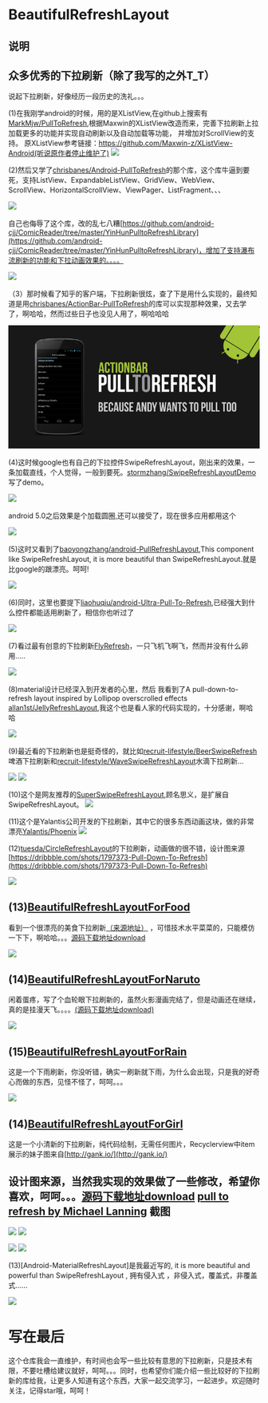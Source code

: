  BeautifulRefreshLayout
=============================================================================================================================

说明
-----------------------------------------------------------------------------------------------------------------------------










众多优秀的下拉刷新（除了我写的之外T_T）
-----------------------------------------------------------------------------------------------------------------------------
说起下拉刷新，好像经历一段历史的洗礼。。。

(1)在我刚学android的时候，用的是XListView,在github上搜索有[MarkMjw/PullToRefresh](https://github.com/MarkMjw/PullToRefresh),根据Maxwin的XListView改造而来，完善下拉刷新上拉加载更多的功能并实现自动刷新以及自动加载等功能， 并增加对ScrollView的支持。 原XListView参考链接：https://github.com/Maxwin-z/XListView-Android(听说原作者停止维护了)
![](https://camo.githubusercontent.com/d5987bf40a04dc9894fb0ea814515088b8afd7d6/68747470733a2f2f7261772e6769746875622e636f6d2f4d61726b4d6a772f50756c6c546f526566726573682f6d61737465722f53637265656e73686f74732f312e706e67)

(2)然后又学了[chrisbanes/Android-PullToRefresh](https://github.com/chrisbanes/Android-PullToRefresh)的那个库，这个库牛逼到要死，支持ListView、ExpandableListView、GridView、WebView、ScrollView、HorizontalScrollView、ViewPager、ListFragment、、、

![](https://github.com/chrisbanes/Android-PullToRefresh/raw/master/header_graphic.png)

自己也侮辱了这个库，改的乱七八糟[https://github.com/android-cjj/ComicReader/tree/master/YinHunPulltoRefreshLibrary](https://github.com/android-cjj/ComicReader/tree/master/YinHunPulltoRefreshLibrary)，增加了支持瀑布流刷新的功能和下拉动画效果的。。。。

![](https://camo.githubusercontent.com/1b016544f28f6abe5775f9b8fdde4ece8c874263/687474703a2f2f7777772e61706b6275732e636f6d2f646174612f6174746163686d656e742f666f72756d2f3230313530342f31342f3039313630366570766f63636e6e38376f67387a38742e706e67)

（3）那时候看了知乎的客户端，下拉刷新很炫，查了下是用什么实现的，最终知道是用[chrisbanes/ActionBar-PullToRefresh](https://github.com/chrisbanes/ActionBar-PullToRefresh)的库可以实现那种效果，又去学了，啊哈哈，然而过些日子也没见人用了，啊哈哈哈

![](https://github.com/chrisbanes/ActionBar-PullToRefresh/raw/master/header.png)

(4)这时候google也有自己的下拉控件SwipeRefreshLayout，刚出来的效果，一条加载直线，个人觉得，一般到要死。[stormzhang/SwipeRefreshLayoutDemo](https://github.com/stormzhang/SwipeRefreshLayoutDemo)写了demo。

![](https://camo.githubusercontent.com/9c0181efd67b9b7f080a1526311eba64485539c2/687474703a2f2f73746f726d7a68616e672e6769746875622e696f2f696d6167652f5377697065526566726573684c61796f75742e676966)

android 5.0之后效果是个加载圆圈,还可以接受了，现在很多应用都用这个

![](https://camo.githubusercontent.com/736dc88d160cc23793bc8193bbbe7b9009d5501e/687474703a2f2f7777332e73696e61696d672e636e2f626d6964646c652f3564343330393737677731656c6b357237736b73756732306234306a726232392e676966)

(5)这时又看到了[baoyongzhang/android-PullRefreshLayout](https://github.com/baoyongzhang/android-PullRefreshLayout),This component like SwipeRefreshLayout, it is more beautiful than SwipeRefreshLayout.就是比google的跟漂亮。呵呵!

![](https://raw.githubusercontent.com/baoyongzhang/android-PullRefreshLayout/master/demo.gif)

(6)同时，这里也要提下[liaohuqiu/android-Ultra-Pull-To-Refresh](https://github.com/liaohuqiu/android-Ultra-Pull-To-Refresh),已经强大到什么控件都能适用刷新了，相信你也听过了

![](https://camo.githubusercontent.com/88cdf877aa0a1fb19506ecf3404447eba59e68cc/687474703a2f2f737261696e2d6769746875622e71696e6975646e2e636f6d2f756c7472612d7074722f6175746f2d726566726573682e676966)

(7)看过最有创意的下拉刷新[FlyRefresh](https://github.com/race604/FlyRefresh)，一只飞机飞啊飞，然而并没有什么卵用.....

![](https://github.com/race604/FlyRefresh/blob/master/images/flyrefresh.gif)

(8)material设计已经深入到开发者的心里，然后 我看到了A pull-down-to-refresh layout inspired by Lollipop overscrolled effects
[allan1st/JellyRefreshLayout](https://github.com/allan1st/JellyRefreshLayout),我这个也是看人家的代码实现的，十分感谢，啊哈哈

![](https://github.com/allan1st/JellyRefreshLayout/blob/master/images/preview.gif)

(9)最近看的下拉刷新也是挺奇怪的，就比如[recruit-lifestyle/BeerSwipeRefresh](https://github.com/recruit-lifestyle/BeerSwipeRefresh)啤酒下拉刷新和[recruit-lifestyle/WaveSwipeRefreshLayout](https://github.com/recruit-lifestyle/WaveSwipeRefreshLayout)水滴下拉刷新...

![](https://github.com/recruit-lifestyle/BeerSwipeRefresh/blob/master/sc/animation_beer.gif)
![](https://github.com/recruit-lifestyle/WaveSwipeRefreshLayout/blob/master/sc/animation.gif)

(10)这个是网友推荐的[SuperSwipeRefreshLayout](https://github.com/nuptboyzhb/SuperSwipeRefreshLayout),顾名思义，是扩展自SwipeRefreshLayout。
![](https://github.com/nuptboyzhb/SuperSwipeRefreshLayout/raw/master/demo.gif)

(11)这个是Yalantis公司开发的下拉刷新，其中它的很多东西动画这块，做的非常漂亮[Yalantis/Phoenix](https://github.com/Yalantis/Phoenix)
![](https://camo.githubusercontent.com/d406ac5a03a2b1fa5cf41fadc8d2408cb8709bdc/68747470733a2f2f6431337961637572716a676172612e636c6f756466726f6e742e6e65742f75736572732f3132353035362f73637265656e73686f74732f313635303331372f7265616c6573746174652d70756c6c5f312d322d332e676966)

(12)[tuesda/CircleRefreshLayout](https://github.com/tuesda/CircleRefreshLayout)的下拉刷新，动画做的很不错，设计图来源[https://dribbble.com/shots/1797373-Pull-Down-To-Refresh](https://dribbble.com/shots/1797373-Pull-Down-To-Refresh)

![](https://github.com/tuesda/CircleRefreshLayout/blob/master/gif/circlerefresh.gif)

(13)[BeautifulRefreshLayoutForFood](https://github.com/android-cjj/BeautifulRefreshLayout/tree/BeautifulRefreshForFood)
-------------------------------------------------
看到一个很漂亮的美食下拉刷新[（来源地址）](https://dribbble.com/shots/2096383-Pull-To-Refresh-V2?list=users&offset=1) ，可惜技术水平菜菜的，只能模仿一下下，啊哈哈。。。[源码下载地址download](https://github.com/android-cjj/BeautifulRefreshLayout/tree/BeautifulRefreshForFood)

![](http://www.apkbus.com/data/attachment/forum/201508/06/101826dztai4gnnfmgmuql.gif)

(14)[BeautifulRefreshLayoutForNaruto](https://github.com/android-cjj/BeautifulRefreshLayout/tree/BeautifulRefreshForNaruto)
-------------------------------------------------
闲着蛋疼，写了个血轮眼下拉刷新的，虽然火影漫画完结了，但是动画还在继续，真的是挂漫天飞。。。。[(源码下载地址download)](https://github.com/android-cjj/BeautifulRefreshLayout/tree/BeautifulRefreshForNaruto)

![](http://www.apkbus.com/data/attachment/forum/201508/21/155921wqhrrbufrj6ghhet.gif)


(15)[BeautifulRefreshLayoutForRain](https://github.com/android-cjj/BeautifulRefreshLayout)
-------------------------------------------------
这是一个下雨刷新，你没听错，确实一刷新就下雨，为什么会出现，只是我的好奇心而做的东西，见怪不怪了，呵呵。。。

![](http://www.apkbus.com/data/attachment/forum/201509/01/140049ia4d2w588wkvnkkl.gif)

 (14)[BeautifulRefreshLayoutForGirl](https://github.com/android-cjj/BeautifulRefreshLayout/tree/BeautifulRefreshForGirl)
-------------------------------------------------
这是一个小清新的下拉刷新，纯代码绘制，无需任何图片，Recyclerview中item展示的妹子图来自[http://gank.io/](http://gank.io/)

设计图来源，当然我实现的效果做了一些修改，希望你喜欢，呵呵。。。[源码下载地址download](https://github.com/android-cjj/BeautifulRefreshLayout/tree/BeautifulRefreshForGirl)
[pull to refresh by Michael Lanning](https://dribbble.com/shots/1936194-Pull-To-Refresh)
截图
-------------------------------------------------------------------------------------------------------
![](http://www.apkbus.com/data/attachment/forum/201509/01/142628nzivid67j09kfnj6.png)
![](http://www.apkbus.com/data/attachment/forum/201509/01/142630dphjpz3m3ruyzrxy.png)

![](http://www.apkbus.com/data/attachment/forum/201509/01/142631fyqq802qmncadxjw.png)
![](http://www.apkbus.com/data/attachment/forum/201509/01/142632xzg7oz7f2j5j5o88.png)

(13)[Android-MaterialRefreshLayout]是我最近写的, it is more beautiful and powerful than SwipeRefreshLayout ,  拥有侵入式      ，非侵入式，覆盖式，非覆盖式......

![](https://camo.githubusercontent.com/8c35bb95cc3463c831a8b0195cf62b04d80c54b6/687474703a2f2f7777772e61706b6275732e636f6d2f646174612f6174746163686d656e742f666f72756d2f3230313530392f31302f313434373336616838786165616d7a3135357a7135342e676966)




写在最后
=================================================================================
这个仓库我会一直维护，有时间也会写一些比较有意思的下拉刷新，只是技术有限，不要吐槽给建议就好，呵呵。。。同时，也希望你们能介绍一些比较好的下拉刷新的库给我，让更多人知道有这个东西，大家一起交流学习，一起进步。欢迎随时关注，记得star哦，呵呵！











